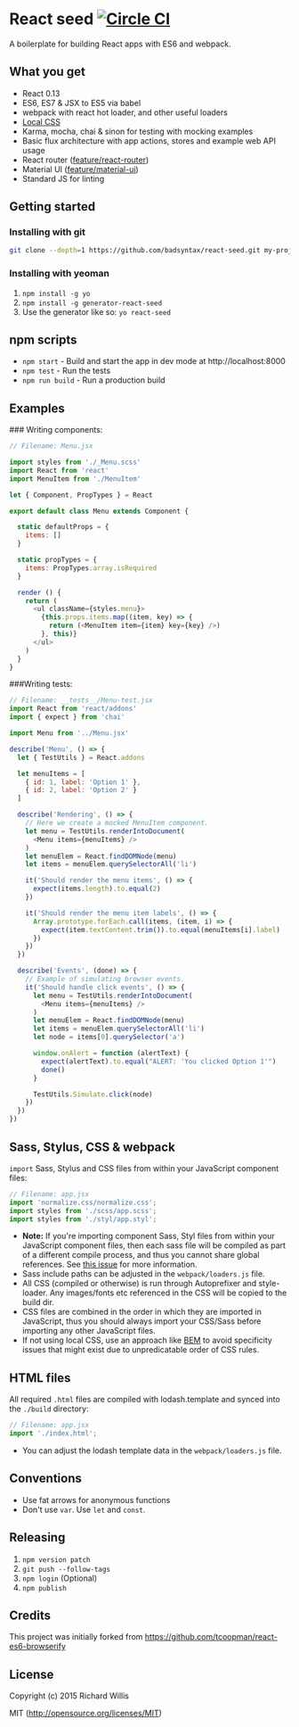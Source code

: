 # React seed [![Circle CI](https://circleci.com/gh/continuata/react-seed.svg?style=svg)](https://circleci.com/gh/continuata/react-seed)

A boilerplate for building React apps with ES6 and webpack.

## What you get

* React 0.13
* ES6, ES7 & JSX to ES5 via babel
* webpack with react hot loader, and other useful loaders
* [Local CSS](https://github.com/webpack/css-loader#local-scope)
* Karma, mocha, chai & sinon for testing with mocking examples
* Basic flux architecture with app actions, stores and example web API usage
* React router ([feature/react-router](https://github.com/badsyntax/react-seed/tree/feature/react-router))
* Material UI ([feature/material-ui](https://github.com/badsyntax/react-seed/tree/feature/material-ui))
* Standard JS for linting

## Getting started

### Installing with git

```bash
git clone --depth=1 https://github.com/badsyntax/react-seed.git my-project
```

### Installing with yeoman

1. `npm install -g yo`
2. `npm install -g generator-react-seed`
3. Use the generator like so: `yo react-seed`

## npm scripts

* `npm start` - Build and start the app in dev mode at http://localhost:8000
* `npm test` - Run the tests
* `npm run build` - Run a production build

## Examples

### Writing components:

```js
// Filename: Menu.jsx

import styles from './_Menu.scss'
import React from 'react'
import MenuItem from './MenuItem'

let { Component, PropTypes } = React

export default class Menu extends Component {

  static defaultProps = {
    items: []
  }

  static propTypes = {
    items: PropTypes.array.isRequired
  }

  render () {
    return (
      <ul className={styles.menu}>
        {this.props.items.map((item, key) => {
          return (<MenuItem item={item} key={key} />)
        }, this)}
      </ul>
    )
  }
}
```

###Writing tests:

```js
// Filename: __tests__/Menu-test.jsx
import React from 'react/addons'
import { expect } from 'chai'

import Menu from '../Menu.jsx'

describe('Menu', () => {
  let { TestUtils } = React.addons

  let menuItems = [
    { id: 1, label: 'Option 1' },
    { id: 2, label: 'Option 2' }
  ]

  describe('Rendering', () => {
    // Here we create a mocked MenuItem component.
    let menu = TestUtils.renderIntoDocument(
      <Menu items={menuItems} />
    )
    let menuElem = React.findDOMNode(menu)
    let items = menuElem.querySelectorAll('li')

    it('Should render the menu items', () => {
      expect(items.length).to.equal(2)
    })

    it('Should render the menu item labels', () => {
      Array.prototype.forEach.call(items, (item, i) => {
        expect(item.textContent.trim()).to.equal(menuItems[i].label)
      })
    })
  })

  describe('Events', (done) => {
    // Example of simulating browser events.
    it('Should handle click events', () => {
      let menu = TestUtils.renderIntoDocument(
        <Menu items={menuItems} />
      )
      let menuElem = React.findDOMNode(menu)
      let items = menuElem.querySelectorAll('li')
      let node = items[0].querySelector('a')

      window.onAlert = function (alertText) {
        expect(alertText).to.equal("ALERT: 'You clicked Option 1'")
        done()
      }

      TestUtils.Simulate.click(node)
    })
  })
})
```

## Sass, Stylus, CSS & webpack

`import` Sass, Stylus and CSS files from within your JavaScript component files:

```js
// Filename: app.jsx
import 'normalize.css/normalize.css';
import styles from './scss/app.scss';
import styles from './styl/app.styl';
```

* **Note:** If you're importing component Sass, Styl files from within your JavaScript component files, then each sass file will be compiled as part of a different compile process, and thus you cannot share global references. See [this issue](https://github.com/jtangelder/sass-loader/issues/105) for more information.
* Sass include paths can be adjusted in the `webpack/loaders.js` file.
* All CSS (compiled or otherwise) is run through Autoprefixer and style-loader. Any images/fonts etc referenced in the CSS will be copied to the build dir.
* CSS files are combined in the order in which they are imported in JavaScript, thus
you should always import your CSS/Sass before importing any other JavaScript files.
* If not using local CSS, use an approach like [BEM](http://cssguidelin.es/#bem-like-naming) to avoid specificity
issues that might exist due to unpredicatable order of CSS rules.

## HTML files

All required `.html` files are compiled with lodash.template and synced into the `./build` directory:

```js
// Filename: app.jsx
import './index.html';
```

* You can adjust the lodash template data in the `webpack/loaders.js` file.

## Conventions

* Use fat arrows for anonymous functions
* Don't use `var`. Use `let` and `const`.


## Releasing

1. `npm version patch`
2. `git push --follow-tags`
3. `npm login` (Optional)
4. `npm publish`

## Credits

This project was initially forked from https://github.com/tcoopman/react-es6-browserify

## License

Copyright (c) 2015 Richard Willis

MIT (http://opensource.org/licenses/MIT)
